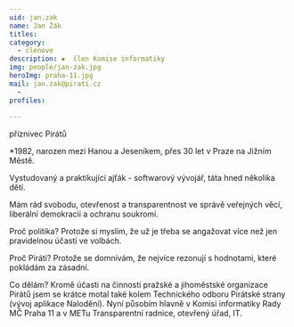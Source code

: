 ```yaml
---
uid: jan.zak
name: Jan Žák
titles:
category:
  - clenove
description: ▪  člen Komise informatiky
img: people/jan-zak.jpg
heroImg: praha-11.jpg
mail: jan.zak@pirati.cz
  - 
profiles:
  
---
```

příznivec Pirátů

*1982, narozen mezi Hanou a Jeseníkem, přes 30 let v Praze na Jižním Městě.

Vystudovaný a praktikující ajťák - softwarový vývojář, táta hned několika dětí.

Mám rád svobodu, otevřenost a transparentnost ve správě veřejných věcí, liberální demokracii a ochranu soukromí.

Proč politika? Protože si myslím, že už je třeba se angažovat více než jen pravidelnou účastí ve volbách.

Proč Piráti? Protože se domnívám, že nejvíce rezonují s hodnotami, které pokládám za zásadní.

Co dělám? Kromě účasti na činnosti pražské a jihoměstské organizace Pirátů jsem se krátce motal také kolem Technického odboru Pirátské strany (vývoj aplikace Nalodění). Nyní působím hlavně v Komisi informatiky Rady MČ Praha 11 a v METu Transparentní radnice, otevřený úřad, IT.
